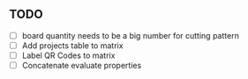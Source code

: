 ## TODO

-   [ ] board quantity needs to be a big number for cutting pattern
-   [ ] Add projects table to matrix
-   [ ] Label QR Codes to matrix
-   [ ] Concatenate evaluate properties

